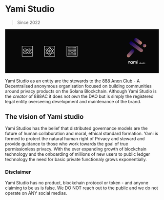 # Yami Studio
> Since 2022

![Yami Banner](/assets/img/git-banner.png)

Yami Studio as an entity are the stewards to the [888 Anon Club](https://888anon.xyz) - A Decentralised anonymous organisation focused on building communities around privacy products on the Solana Blockchain. Although Yami Studio is the *creator* of 888AC it does not *own* the DAO but is simply the registered legal entity overseeing development and maintenance of the brand.  

## The vision of Yami studio
Yami Studios has the belief that distributed governance models are the future of human collaboration and moral, ethical standard formation. Yami is formed to protect the natural human right of Privacy and steward and provide guidance to those who work towards the goal of true permissionless privacy. With the ever expanding growth of blockchain technology and the onboarding of millions of new users to public ledger technology the need for basic private functionaly grows exponentially. 

### Disclaimer
Yami Studio has no product, blockchain protocol or token - and anyone claiming to be us is false. We DO NOT reach out to the public and we do not operate on ANY social medias. 